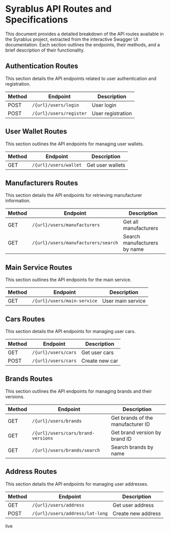 # Syrablus API Routes and Specifications

This document provides a detailed breakdown of the API routes available in the Syrablus project, extracted from the interactive Swagger UI documentation. Each section outlines the endpoints, their methods, and a brief description of their functionality.




## Authentication Routes

This section details the API endpoints related to user authentication and registration.

| Method | Endpoint                  | Description         |
|--------|---------------------------|---------------------|
| POST   | `/{url}/users/login`      | User login          |
| POST   | `/{url}/users/register`   | User registration   |




## User Wallet Routes

This section outlines the API endpoints for managing user wallets.

| Method | Endpoint                  | Description         |
|--------|---------------------------|---------------------|
| GET    | `/{url}/users/wallet`     | Get user wallets    |




## Manufacturers Routes

This section details the API endpoints for retrieving manufacturer information.

| Method | Endpoint                          | Description               |
|--------|-----------------------------------|---------------------------|
| GET    | `/{url}/users/manufacturers`      | Get all manufacturers     |
| GET    | `/{url}/users/manufacturers/search` | Search manufacturers by name |




## Main Service Routes

This section outlines the API endpoints for the main service.

| Method | Endpoint                      | Description         |
|--------|-------------------------------|---------------------|
| GET    | `/{url}/users/main-service`   | User main service   |




## Cars Routes

This section details the API endpoints for managing user cars.

| Method | Endpoint                  | Description         |
|--------|---------------------------|---------------------|
| GET    | `/{url}/users/cars`       | Get user cars       |
| POST   | `/{url}/users/cars`       | Create new car      |




## Brands Routes

This section outlines the API endpoints for managing brands and their versions.

| Method | Endpoint                          | Description                     |
|--------|-----------------------------------|---------------------------------|
| GET    | `/{url}/users/brands`             | Get brands of the manufacturer ID |
| GET    | `/{url}/users/cars/brand-versions`| Get brand version by brand ID   |
| GET    | `/{url}/users/brands/search`      | Search brands by name           |




## Address Routes

This section details the API endpoints for managing user addresses.

| Method | Endpoint                      | Description         |
|--------|-------------------------------|---------------------|
| GET    | `/{url}/users/address`        | Get user address    |
| POST   | `/{url}/users/address/lat-long` | Create new address  |





live

